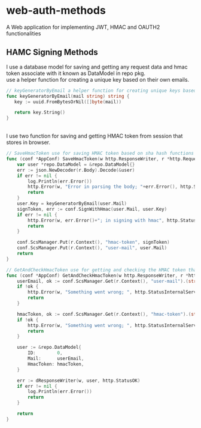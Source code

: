 # web-auth-methods
 A Web application for implementing JWT, HMAC and OAUTH2 functionalities

## HAMC Signing Methods
 I use a database model for saving and getting any request data and hmac token 
 associate with it known as DataModel in repo pkg.<br>
 use a helper function for creating a unique key based on their own emails.
 ```go
// keyGeneratorByEmail a helper function for creating unique keys based on users emails
func keyGeneratorByEmail(mail string) string {
	key := uuid.FromBytesOrNil([]byte(mail))

	return key.String()
}
 ```
<br>
I use two function for saving and getting HMAC token from session that stores in browser.

```go
// SaveHmacToken use for saving HMAC token based on sha hash functions for user
func (conf *AppConf) SaveHmacToken(w http.ResponseWriter, r *http.Request) {
	var user *repo.DataModel = &repo.DataModel{}
	err := json.NewDecoder(r.Body).Decode(&user)
	if err != nil {
		log.Println(err.Error())
		http.Error(w, "Error in parsing the body; "+err.Error(), http.StatusInternalServerError)
		return
	}
	user.Key = keyGeneratorByEmail(user.Mail)
	signToken, err := conf.SignWithHmac(user.Mail, user.Key)
	if err != nil {
		http.Error(w, err.Error()+"; in signing with hmac", http.StatusInternalServerError)
		return
	}

	conf.ScsManager.Put(r.Context(), "hmac-token", signToken)
	conf.ScsManager.Put(r.Context(), "user-mail", user.Mail)
	return
}

// GetAndCheckHmacToken use for getting and checking the HMAC token that we store it in cookies
func (conf *AppConf) GetAndCheckHmacToken(w http.ResponseWriter, r *http.Request) {
	userEmail, ok := conf.ScsManager.Get(r.Context(), "user-mail").(string)
	if !ok {
		http.Error(w, "Something went wrong; ", http.StatusInternalServerError)
		return
	}

	hmacToken, ok := conf.ScsManager.Get(r.Context(), "hmac-token").(string)
	if !ok {
		http.Error(w, "Something went wrong; ", http.StatusInternalServerError)
		return
	}

	user := &repo.DataModel{
		ID:        0,
		Mail:      userEmail,
		HmacToken: hmacToken,
	}

	err := dResponseWriter(w, user, http.StatusOK)
	if err != nil {
		log.Println(err.Error())
		return
	}

	return
}
```
